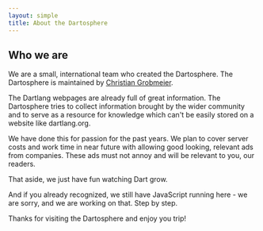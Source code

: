 ```yaml
---
layout: simple
title: About the Dartosphere
---
```


## Who we are

We are a small, international team who created the Dartosphere.
The Dartosphere is maintained by [Christian Grobmeier](http://www.grobmeier.de).

The Dartlang webpages are already full of great information. 
The Dartosphere tries to collect information brought by the wider community
and to serve as a resource for knowledge which can't be easily stored
on a website like dartlang.org.

We have done this for passion for the past years. We plan to cover
server costs and work time in near future with allowing good looking,
relevant ads from companies. These ads must not annoy and will 
be relevant to you, our readers.

That aside, we just have fun watching Dart grow.

And if you already recognized, we still have JavaScript running here -
we are sorry, and we are working on that. Step by step.

Thanks for visiting the Dartosphere and enjoy you trip!